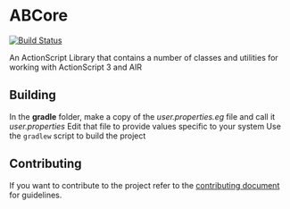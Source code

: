 # ABCore

[![Build Status](https://travis-ci.org/alebianco/abcore.svg?branch=master)](https://travis-ci.org/alebianco/abcore)


An ActionScript Library that contains a number of classes and utilities for working with ActionScript 3 and AIR

## Building

In the **gradle** folder, make a copy of the _user.properties.eg_ file and call it _user.properties_
Edit that file to provide values specific to your system
Use the `gradlew` script to build the project

## Contributing

If you want to contribute to the project refer to the [contributing document](CONTRIBUTING.md) for guidelines.